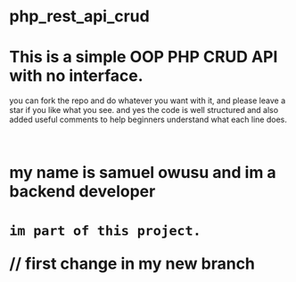 # php_rest_api_crud

<h1><b>This is a simple OOP PHP CRUD API with no interface.</b></h1>

you can fork the repo and do whatever you want with it, and please leave a star if you like what you see.
and yes the code is well structured and also added useful comments to help beginners understand what each line does.

<br>

<h1><b>my name is samuel owusu and im a backend developer </b><h1>

	im part of this project.

// first change in my new branch
